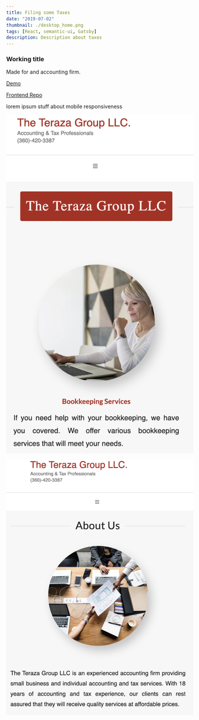 ```yaml
---
title: Filing some Taxes
date: "2019-07-02"
thumbnail: ./desktop_home.png
tags: [React, semantic-ui, Gatsby]
description: Description about taxes
---
```


<div>
  <h3>
    Working title
  </h3>
  <p>
    Made for and accounting firm.  
  </p>
  <p>
    <a href='https://happy-roentgen-0e9da3.netlify.app'>
      Demo
    </a>
  </p>
  <p>
    <a href='https://github.com/Midlu/LanHiWebsite/settings'>
      Frontend Repo
    </a>
  </p>
  <p>
  lorem ipsum stuff about mobile responsiveness
  </p>

![A look at some mobile responsiveness!!](./mobile_home.png)

![A look at even more mobile responsiveness!!](./about_us_taxes.png)

</div>
